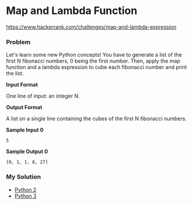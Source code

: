 # Map and Lambda Function

https://www.hackerrank.com/challenges/map-and-lambda-expression

### Problem

Let's learn some new Python concepts! You have to generate a list of the first N fibonacci numbers, 0 being the first number. 
Then, apply the map function and a lambda expression to cube each fibonacci number and print the list. 

**Input Format**

One line of input: an integer N.

**Output Format**

A list on a single line containing the cubes of the first N fibonacci numbers.

**Sample Input 0**

```
5
```

**Sample Output 0**

```
[0, 1, 1, 8, 27]
```

### My Solution

- [Python 2](python2.py)
- [Python 3](python3.py)